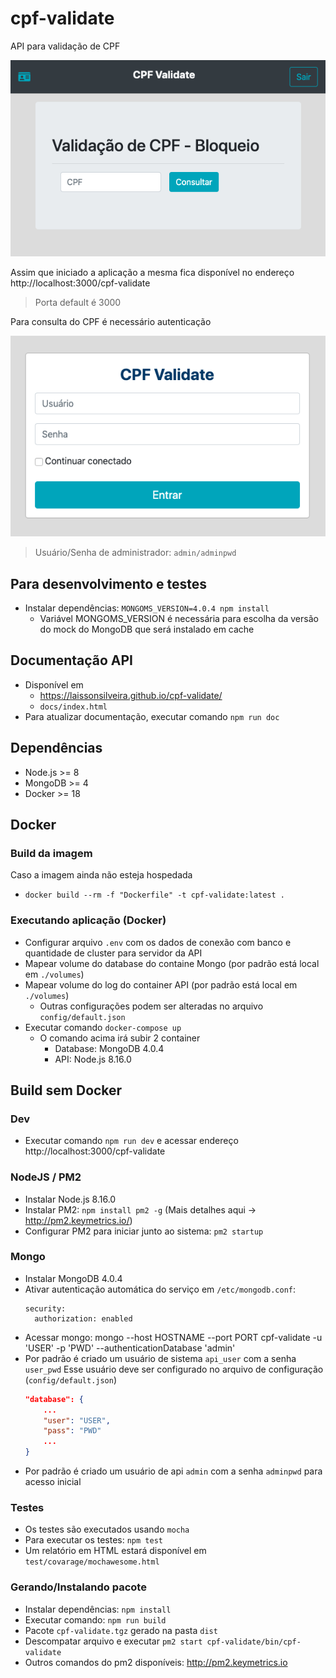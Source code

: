 # cpf-validate

API para validação de CPF

![cpf-validate-app](docs/images/image02.png)

Assim que iniciado a aplicação a mesma fica disponível no endereço http://localhost:3000/cpf-validate

> Porta default é 3000

Para consulta do CPF é necessário autenticação

![cpf-validate-auth](docs/images/image01.png)

> Usuário/Senha de administrador: `admin/adminpwd`

## Para desenvolvimento e testes

- Instalar dependências: `MONGOMS_VERSION=4.0.4 npm install`
  - Variável MONGOMS_VERSION é necessária para escolha da versão do mock do MongoDB que será instalado em cache

## Documentação API

- Disponível em
  - https://laissonsilveira.github.io/cpf-validate/
  - `docs/index.html`
- Para atualizar documentação, executar comando `npm run doc`

## Dependências

- Node.js >= 8
- MongoDB >= 4
- Docker >= 18

## Docker

### Build da imagem

Caso a imagem ainda não esteja hospedada

- `docker build --rm -f "Dockerfile" -t cpf-validate:latest .`

### Executando aplicação (Docker)

- Configurar arquivo `.env` com os dados de conexão com banco e quantidade de cluster para servidor da API
- Mapear volume do database do containe Mongo (por padrão está local em `./volumes`)
- Mapear volume do log do container API (por padrão está local em `./volumes`)
  - Outras configurações podem ser alteradas no arquivo `config/default.json`
- Executar comando `docker-compose up`
  - O comando acima irá subir 2 container
    - Database: MongoDB 4.0.4
    - API: Node.js 8.16.0

## Build sem Docker

### Dev

- Executar comando `npm run dev` e acessar endereço http://localhost:3000/cpf-validate

### NodeJS / PM2

- Instalar Node.js 8.16.0
- Instalar PM2: `npm install pm2 -g` (Mais detalhes aqui -> http://pm2.keymetrics.io/)
- Configurar PM2 para iniciar junto ao sistema: `pm2 startup`

### Mongo

- Instalar MongoDB 4.0.4
- Ativar autenticação automática do serviço em `/etc/mongodb.conf`:
  ```
  security:
    authorization: enabled
  ```
- Acessar mongo: mongo --host HOSTNAME --port PORT cpf-validate -u 'USER' -p 'PWD' --authenticationDatabase 'admin'
- Por padrão é criado um usuário de sistema `api_user` com a senha `user_pwd`
    Esse usuário deve ser configurado no arquivo de configuração (`config/default.json`)
    ```json
    "database": {
        ...
        "user": "USER",
        "pass": "PWD"
        ...
    }
    ```
- Por padrão é criado um usuário de api `admin` com a senha `adminpwd` para acesso inicial

### Testes

- Os testes são executados usando `mocha`
- Para executar os testes: `npm test`
- Um relatório em HTML estará disponível em `test/covarage/mochawesome.html`

### Gerando/Instalando pacote

- Instalar dependências: `npm install`
- Executar comando: `npm run build`
- Pacote `cpf-validate.tgz` gerado na pasta `dist`
- Descompatar arquivo e executar `pm2 start cpf-validate/bin/cpf-validate`
- Outros comandos do pm2 disponíveis: http://pm2.keymetrics.io